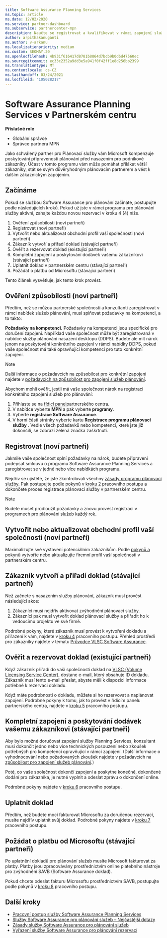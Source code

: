 ```yaml
---
title: Software Assurance Planning Services
ms.topic: article
ms.date: 12/02/2020
ms.service: partner-dashboard
ms.subservice: partnercenter-mpn
description: Naučte se registrovat a kvalifikovat v rámci zapojení služeb Microsoft Planning Services, abyste mohli poskytovat školení a další služby zákazníkům se Software Assurance.
author: arpithakanuganti
ms.author: v-arkanu
ms.localizationpriority: medium
ms.custom: SEOMAY.20
ms.openlocfilehash: 4b931f616417d8781b8864d7bcb9b0d6d47560ec
ms.sourcegitcommit: ec33c2352a9dd3e5a941f0f42ff1e8d256bb2399
ms.translationtype: MT
ms.contentlocale: cs-CZ
ms.lasthandoff: 03/24/2021
ms.locfileid: "105028217"
---
```

# <a name="software-assurance-planning-services-in-partner-center"></a>Software Assurance Planning Services v Partnerském centru

**Příslušné role**

- Globální správce
- Správce partnera MPN

Jako schválený partner pro Plánovací služby vám Microsoft kompenzuje poskytování připravenosti plánování před nasazením pro podnikové zákazníky. Účast v tomto programu vám může pomáhat přilákat větší zákazníky, stát se svým důvěryhodným plánovacím partnerem a vést k dalším zákaznickým zapojením.

## <a name="get-started"></a>Začínáme

Pokud se službou Software Assurance pro plánování začínáte, postupujte podle následujících kroků. Pokud už jste v rámci programu pro plánování služby aktivní, zahajte každou novou rezervaci v kroku 4 (4) níže.

1. Ověření způsobilosti (noví partneři)
2. Registrovat (noví partneři)
3. Vytvořit nebo aktualizovat obchodní profil vaší společnosti (noví partneři)
4. Zákazník vytvoří a přiřadí doklad (stávající partneři)
5. Ověřit a rezervovat doklad (existující partneři)
6. Kompletní zapojení a poskytování dodávek vašemu zákazníkovi (stávající partneři)
7. Uplatnit doklad v partnerském centru (stávající partneři)
8. Požádat o platbu od Microsoftu (stávající partneři)

Tento článek vysvětluje, jak tento krok provést.

## <a name="verify-eligibility-new-partners"></a>Ověření způsobilosti (noví partneři)

Předtím, než se můžou partnerské společnosti a konzultanti zaregistrovat v rámci nabídek služeb plánování, musí splňovat požadavky na kompetenci, a to takto:

**Požadavky na kompetenci.** Požadavky na kompetenci jsou specifické pro doručení zapojení. Například vaše společnost může být zaregistrovaná v nabídce služby plánování nasazení desktopu (DDPS). Budete ale mít nárok jenom na poskytování konkrétního zapojení v rámci nabídky DDPS, pokud vaše společnost má také opravňující kompetenci pro tuto konkrétní zapojení.

>[!NOTE]
> Další informace o požadavcích na způsobilost pro konkrétní zapojení najdete v [požadavcích na způsobilost pro zapojení služeb plánování](software-assurance-dps-requirements.md).

Abychom mohli ověřit, jestli má vaše společnost nárok na registraci konkrétního zapojení služeb pro plánování:

1. Přihlaste se na [řídicí panel](https://partner.microsoft.com/dashboard/home)partnerského centra.
2. V nabídce vyberte **MPN** a pak vyberte **programy**.
3. Vyberte **registrace Software Assurance**.
4. V horní části stránky vyberte kartu **Registrace programu plánovací služby** . Vedle všech požadavků nebo kompetencí, které jste již dokončili, se zobrazí zelená značka zaškrtnutí.

## <a name="enroll-new-partners"></a>Registrovat (noví partneři)

Jakmile vaše společnost splní požadavky na nárok, budete připraveni podepsat smlouvu o programu Software Assurance Planning Services a zaregistrovat se v jedné nebo více nabídkách programu.

Nejdřív se ujistěte, že jste zkontrolovali všechny [zásady programu plánovací služby](https://go.microsoft.com/fwlink/?linkid=2115984). Pak postupujte podle pokynů v [kroku 2](https://go.microsoft.com/fwlink/?linkid=2115983) pracovního postupu a dokončete proces registrace plánovací služby v partnerském centru.

>[!NOTE]
> Budete muset prodloužit požadavky a znovu provést registraci v programech pro plánování služeb každý rok.

## <a name="create-or-update-your-companys-business-profile-new-partners"></a>Vytvořit nebo aktualizovat obchodní profil vaší společnosti (noví partneři)

Maximalizujte své vystavení potenciálním zákazníkům. Podle [pokynů a](create-a-marketing-profile.md) pokynů vytvořte nebo aktualizujte firemní profil vaší společnosti v partnerském centru.

## <a name="customer-creates-and-assigns-voucher-existing-partners"></a>Zákazník vytvoří a přiřadí doklad (stávající partneři)

Než začnete s nasazením služby plánování, zákazník musí provést následující akce:

1. Zákazníci musí nejdřív aktivovat zvýhodnění plánovací služby.
2. Zákazníci pak musí vytvořit doklad plánovací služby a přiřadit ho k vedoucímu projektu ve své firmě.

Podrobné pokyny, které zákazník musí provést k vytvoření dokladu a přiřazení k vám, najdete v [kroku 4](https://go.microsoft.com/fwlink/?linkid=2115983) pracovního postupu. Přehled prostředí pro zákazníky najdete v tématu [Průvodce VLSC Software Assurance](https://download.microsoft.com/download/A/7/D/A7D04694-1B1E-4B18-918F-0EDCD43BA2E5/VLSC-Software-Assurance-Guide_en-US.pdf).

## <a name="validate-and-reserve-voucher-existing-partners"></a>Ověřit a rezervovat doklad (existující partneři)

Když zákazník přiřadí do vaší společnosti doklad na [VLSC (Volume Licensing Service Center)](https://www.microsoft.com/Licensing/servicecenter/default.aspx), dostane e-mail, který obsahuje ID dokladu. Zákazník musí tento e-mail přeslat, abyste měli k dispozici informace potřebné k rezervaci dokladu.

Když máte podrobnosti o dokladu, můžete si ho rezervovat a naplánovat zapojení. Podrobné pokyny k tomu, jak to provést v řídicím panelu partnerského centra, najdete v [kroku 5](https://go.microsoft.com/fwlink/?linkid=2115983) pracovního postupu.

## <a name="complete-engagement-and-provide-deliverables-to-your-customer-existing-partners"></a>Kompletní zapojení a poskytování dodávek vašemu zákazníkovi (stávající partneři)

Aby bylo možné doručovat zapojení služby Planning Services, konzultant musí dokončit jedno nebo více technických posouzení nebo zkoušek potřebných pro kompetenci opravňující v rámci zapojení. (Další informace o vyhodnocování nebo požadovaných zkoušek najdete v požadavcích na [způsobilost pro zapojení služeb plánování](software-assurance-dps-requirements.md).)

Poté, co vaše společnost dokončí zapojení a poskytne konečné, dokončené dodání pro zákazníka, je nutné vyplnit a odeslat zprávu o dokončení online.

Podrobné pokyny najdete v [kroku 6](https://go.microsoft.com/fwlink/?linkid=2115983) pracovního postupu.

## <a name="redeem-voucher"></a>Uplatnit doklad

Předtím, než budete moci fakturovat Microsoftu za doručenou rezervaci, musíte nejdřív uplatnit svůj doklad. Podrobné pokyny najdete v [kroku 7](https://go.microsoft.com/fwlink/?linkid=2115983) pracovního postupu.

## <a name="request-payment-from-microsoft-existing-partners"></a>Požádat o platbu od Microsoftu (stávající partneři)

Po uplatnění dokladů pro plánování služeb musíte Microsoft fakturovat za platby. Platby jsou zpracovávány prostřednictvím online platebního nástroje pro zvýhodnění SAVB (Software Assurance doklad).

Pokud chcete odeslat fakturu Microsoftu prostřednictvím SAVB, postupujte podle pokynů v [kroku 8](https://go.microsoft.com/fwlink/?linkid=2115983) pracovního postupu.

## <a name="next-steps"></a>Další kroky

- [Pracovní postup služby Software Assurance Planning Services](https://go.microsoft.com/fwlink/?linkid=2115983)
- [Služby Software Assurance pro plánování služeb – Nejčastější dotazy](https://go.microsoft.com/fwlink/?linkid=2116077)
- [Zásady služby Software Assurance pro plánování služeb](https://go.microsoft.com/fwlink/?linkid=2115984)
- [Vyřazení služby Software Assurance pro plánování rezervací](https://query.prod.cms.rt.microsoft.com/cms/api/am/binary/RE4sln9)
